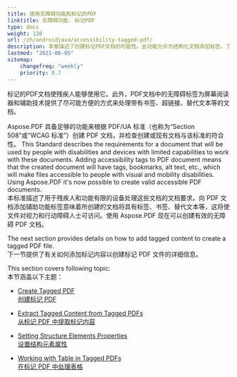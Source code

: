 ```yaml
---
title: 使用无障碍功能和标记的PDF
linktitle: 无障碍功能. 标记PDF
type: docs
weight: 120
url: /zh/androidjava/accessibility-tagged-pdf/
description: 本章描述了创建标记PDF文档的可能性。此功能允许为结构化文档添加标签。了解更多关于获取经济实惠的PDF的方法。
lastmod: "2021-06-05"
sitemap:
    changefreq: "weekly"
    priority: 0.7
---
```


标记的PDF文档使残疾人能够使用它。此外，PDF文档中的无障碍标签为屏幕阅读器和辅助技术提供了尽可能方便的方式来处理带有书签、超链接、替代文本等的文档。

Aspose.PDF 具备足够的功能来根据 PDF/UA 标准（也称为“Section 508”或“WCAG 标准”）创建 PDF 文档，并检查创建或现有文档与该标准的符合性。
 This Standard describes the requirements for a document that will be used by people with disabilities and devices with limited capabilities to work with these documents. Adding accessibility tags to PDF document means that the created document will have tags, bookmarks, alt text, etc., which will make files accessible to people with visual and mobility disabilities. Using Aspose.PDF it's now possible to create valid accessible PDF documents.  
本标准描述了用于残疾人和功能有限的设备处理这些文档的文档要求。向 PDF 文档添加辅助功能标签意味着所创建的文档将具有标签、书签、替代文本等，这将使文件对视力和行动障碍人士可访问。使用 Aspose.PDF 现在可以创建有效的无障碍 PDF 文档。

The next section provides details on how to add tagged content to create a tagged PDF file.  
下一节提供了有关如何添加标记内容以创建标记 PDF 文件的详细信息。

This section covers following topic:  
本节涵盖以下主题：

- [Create Tagged PDF](/pdf/zh/andriodjava/create-tagged-pdf-documents/)  
  [创建标记 PDF](/pdf/zh/andriodjava/create-tagged-pdf-documents/)

- [Extract Tagged Content from Tagged PDFs](/pdf/zh/androidjava/extract-tagged-content-from-tagged-pdfs/)  
  [从标记 PDF 中提取标记内容](/pdf/zh/androidjava/extract-tagged-content-from-tagged-pdfs/)

- [Setting Structure Elements Properties](/pdf/zh/androidjava/set-tagged-pdfs-element-properties/)  
  [设置结构元素属性](/pdf/zh/androidjava/set-tagged-pdfs-element-properties/)

- [Working with Table in Tagged PDFs](/pdf/zh/androidjava/working-with-table-in-tagged-pdfs/)  
  [在标记 PDF 中处理表格](/pdf/zh/androidjava/working-with-table-in-tagged-pdfs/)